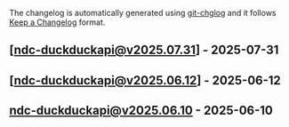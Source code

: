 The changelog is automatically generated using [git-chglog](https://github.com/git-chglog/git-chglog) and it follows [Keep a Changelog](https://keepachangelog.com) format.


<a name="ndc-duckduckapi@v2025.07.31"></a>
## [ndc-duckduckapi@v2025.07.31] - 2025-07-31

<a name="ndc-duckduckapi@v2025.06.12"></a>
## [ndc-duckduckapi@v2025.06.12] - 2025-06-12

<a name="ndc-duckduckapi@v2025.06.10"></a>
## ndc-duckduckapi@v2025.06.10 - 2025-06-10

